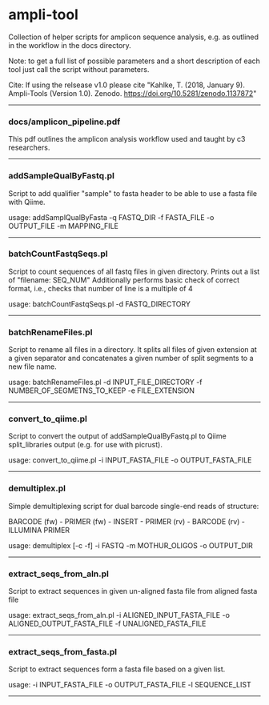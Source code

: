 # ampli-tool
Collection of helper scripts for amplicon sequence analysis, e.g. as outlined in the workflow in the docs directory.

Note: to get a full list of possible parameters and a short description of each tool just call the script without parameters.

Cite: If using the relsease v1.0 please cite 
"Kahlke, T. (2018, January 9). Ampli-Tools (Version 1.0). Zenodo. https://doi.org/10.5281/zenodo.1137872"

---

### docs/amplicon_pipeline.pdf

This pdf outlines the amplicon analysis workflow used and taught by c3 researchers.

---

### addSampleQualByFastq.pl
Script to add qualifier "sample" to fasta header to be able to use a fasta file with Qiime.

usage: addSamplQualByFasta -q FASTQ_DIR -f FASTA_FILE -o OUTPUT_FILE -m MAPPING_FILE

---

### batchCountFastqSeqs.pl
Script to count sequences of all fastq files in given directory. Prints out a list of "filename: SEQ_NUM" Additionally performs basic check of correct format, i.e., checks that number of line is a multiple of 4

usage: batchCountFastqSeqs.pl -d FASTQ_DIRECTORY

---

### batchRenameFiles.pl
Script to rename all files in a directory. It splits all files of given extension at a given separator and concatenates a given number of split segments to a new file name.

usage: batchRenameFiles.pl -d INPUT_FILE_DIRECTORY -f NUMBER_OF_SEGMETNS_TO_KEEP -e FILE_EXTENSION

---

### convert_to_qiime.pl
Script to convert the output of addSampleQualByFastq.pl to Qiime split_libraries output (e.g. for use with picrust).

usage: convert_to_qiime.pl -i INPUT_FASTA_FILE -o OUTPUT_FASTA_FILE

---

### demultiplex.pl
Simple demultiplexing script for dual barcode single-end reads of structure:

BARCODE (fw) - PRIMER (fw) - INSERT - PRIMER (rv) - BARCODE (rv) - ILLUMINA PRIMER

usage: demultiplex [-c -f] -i FASTQ -m MOTHUR_OLIGOS -o OUTPUT_DIR

---

### extract_seqs_from_aln.pl
Script to extract sequences in given un-aligned fasta file from aligned fasta file

usage: extract_seqs_from_aln.pl -i ALIGNED_INPUT_FASTA_FILE -o ALIGNED_OUTPUT_FASTA_FILE -f UNALIGNED_FASTA_FILE

---

### extract_seqs_from_fasta.pl
Script to extract sequences form a fasta file based on a given list.

usage: -i INPUT_FASTA_FILE -o OUTPUT_FASTA_FILE -l SEQUENCE_LIST

---
